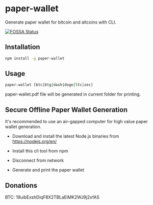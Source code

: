 # paper-wallet

Generate paper wallet for bitcoin and altcoins with CLI.

[![FOSSA Status](https://app.fossa.io/api/projects/git%2Bgithub.com%2Fharietqyun%2Fpaper-wallet.svg?type=shield)](https://app.fossa.io/projects/git%2Bgithub.com%2Fharietqyun%2Fpaper-wallet?ref=badge_shield)



## Installation
```bash
npm install -g paper-wallet
```

## Usage
```bash
paper-wallet [btc|btg|dash|doge|ltc|zec]
```

paper-wallet.pdf file will be generated in current folder for printing.

## Secure Offline Paper Wallet Generation

It's recommended to use an air-gapped computer for high value paper wallet generation. 

* Download and install the latest Node.js binaries from https://nodejs.org/en/

* Install this cli tool from npm

* Disconnect from network

* Generate and print the paper wallet

## Donations
BTC: 19uibExshDiqF8X2TBLaEiMK2WJ9j2xfAS
